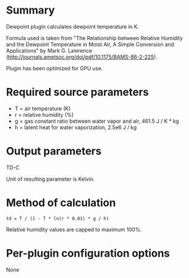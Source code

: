 # Summary

Dewpoint plugin calculates dewpoint temperature in K. 

Formula used is taken from "The Relationship between Relative Humidity and the Dewpoint Temperature in Moist Air, A Simple Conversion and Applications" by Mark G. Lawrence (http://journals.ametsoc.org/doi/pdf/10.1175/BAMS-86-2-225).

Plugin has been optimized for GPU use.

# Required source parameters

* T = air temperature (K)
* r = relative humidity (%)
* g = gas constant ratio between water vapor and air, 461.5 J / K * kg
* h = latent heat for water vaporization, 2.5e6 J / kg

# Output parameters

TD-C

Unit of resulting parameter is Kelvin.

# Method of calculation

    td = T / (1 - T * ln(r * 0.01) * g / h)

Relative humidity values are capped to maximum 100%.

# Per-plugin configuration options

None
